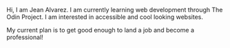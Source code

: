 Hi, I am Jean Alvarez. I am currently learning web development through The Odin Project. I am interested in accessible and cool looking websites.

My current plan is to get good enough to land a job and become a professional! 
